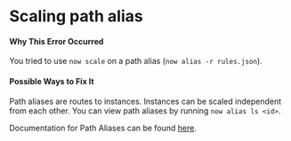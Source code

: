# Scaling path alias

#### Why This Error Occurred

You tried to use `now scale` on a path alias (`now alias -r rules.json`). 

#### Possible Ways to Fix It

Path aliases are routes to instances. Instances can be scaled independent from each other.
You can view path aliases by running `now alias ls <id>`.

Documentation for Path Aliases can be found [here](https://zeit.co/docs/features/path-aliases).
